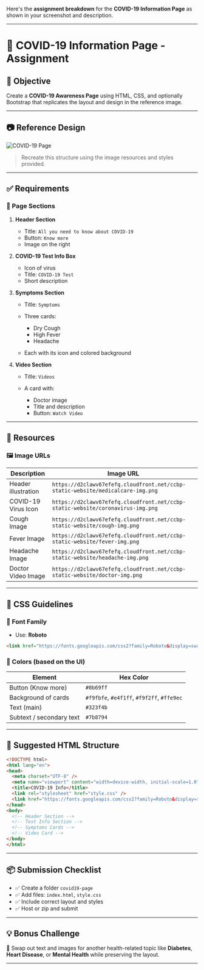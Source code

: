 Here's the **assignment breakdown** for the **COVID-19 Information Page** as shown in your screenshot and description.

---

# 🦠 COVID-19 Information Page - Assignment

## 🎯 Objective

Create a **COVID-19 Awareness Page** using HTML, CSS, and optionally Bootstrap that replicates the layout and design in the reference image.

---

## 📷 Reference Design

![COVID-19 Page](./covid19-page-preview.png)

> Recreate this structure using the image resources and styles provided.

---

## ✅ Requirements

### 🧱 Page Sections

1. **Header Section**

   * Title: `All you need to know about COVID-19`
   * Button: `Know more`
   * Image on the right

2. **COVID-19 Test Info Box**

   * Icon of virus
   * Title: `COVID-19 Test`
   * Short description

3. **Symptoms Section**

   * Title: `Symptoms`
   * Three cards:

     * Dry Cough
     * High Fever
     * Headache
   * Each with its icon and colored background

4. **Video Section**

   * Title: `Videos`
   * A card with:

     * Doctor image
     * Title and description
     * Button: `Watch Video`

---

## 📁 Resources

### 🖼️ Image URLs

| Description         | Image URL                                                                       |
| ------------------- | ------------------------------------------------------------------------------- |
| Header illustration | `https://d2clawv67efefq.cloudfront.net/ccbp-static-website/medicalcare-img.png` |
| COVID-19 Virus Icon | `https://d2clawv67efefq.cloudfront.net/ccbp-static-website/coronavirus-img.png` |
| Cough Image         | `https://d2clawv67efefq.cloudfront.net/ccbp-static-website/cough-img.png`       |
| Fever Image         | `https://d2clawv67efefq.cloudfront.net/ccbp-static-website/fever-img.png`       |
| Headache Image      | `https://d2clawv67efefq.cloudfront.net/ccbp-static-website/headache-img.png`    |
| Doctor Video Image  | `https://d2clawv67efefq.cloudfront.net/ccbp-static-website/doctor-img.png`      |

---

## 🎨 CSS Guidelines

### 🔹 Font Family

* Use: **Roboto**

```html
<link href="https://fonts.googleapis.com/css2?family=Roboto&display=swap" rel="stylesheet" />
```

### 🔹 Colors (based on the UI)

| Element                  | Hex Color                                  |
| ------------------------ | ------------------------------------------ |
| Button (Know more)       | `#0b69ff`                                  |
| Background of cards      | `#f9fbfe`, `#e4f1ff`, `#f9f2ff`, `#ffe9ec` |
| Text (main)              | `#323f4b`                                  |
| Subtext / secondary text | `#7b8794`                                  |

---

## 🧱 Suggested HTML Structure

```html
<!DOCTYPE html>
<html lang="en">
<head>
  <meta charset="UTF-8" />
  <meta name="viewport" content="width=device-width, initial-scale=1.0" />
  <title>COVID-19 Info</title>
  <link rel="stylesheet" href="style.css" />
  <link href="https://fonts.googleapis.com/css2?family=Roboto&display=swap" rel="stylesheet" />
</head>
<body>
  <!-- Header Section -->
  <!-- Test Info Section -->
  <!-- Symptoms Cards -->
  <!-- Video Card -->
</body>
</html>
```

---

## 📦 Submission Checklist

* ✅ Create a folder `covid19-page`
* ✅ Add files: `index.html`, `style.css`
* ✅ Include correct layout and styles
* ✅ Host or zip and submit

---

## 💡 Bonus Challenge

🔁 Swap out text and images for another health-related topic like **Diabetes**, **Heart Disease**, or **Mental Health** while preserving the layout.

---

